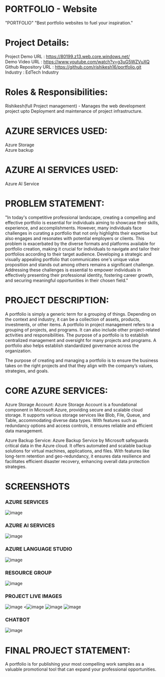 <h1>PORTFOLIO - Website</h1>
"PORTFOLIO"
"Best portfolio websites to fuel your inspiration."

<h1> Project Details: </h1>

Project Demo URL : https://80199.z13.web.core.windows.net/<br>
Demo Video URL : https://www.youtube.com/watch?v=g3uG5WZVuXQ<br>
Github Repository URL : https://github.com/rishikesh16/portfolio.git<br>
Industry : EdTech Industry



<h1> Roles & Responsibilities: </h1>

Rishikesh(full Project management) - Manages the web development project upto Deployment and maintenance of project infrastructure.<br>


<h1> AZURE SERVICES USED: </h1>
Azure Storage<br>
Azure backup<br>


<h1> AZURE AI SERVICES USED: </h1>
Azure AI Service<br>



<h1> PROBLEM STATEMENT: </h1>
"In today's competitive professional landscape, creating a compelling and effective portfolio is essential for individuals aiming to showcase their skills, experience, and accomplishments. However, many individuals face challenges in curating a portfolio that not only highlights their expertise but also engages and resonates with potential employers or clients. This problem is exacerbated by the diverse formats and platforms available for portfolio creation, making it crucial for individuals to navigate and tailor their portfolios according to their target audience. Developing a strategic and visually appealing portfolio that communicates one's unique value proposition and stands out among others remains a significant challenge. Addressing these challenges is essential to empower individuals in effectively presenting their professional identity, fostering career growth, and securing meaningful opportunities in their chosen field."



<h1> PROJECT DESCRIPTION: </h1>

A portfolio is simply a generic term for a grouping of things. Depending on the context and industry, it can be a collection of assets, products, investments, or other items. A portfolio in project management refers to a grouping of projects, and programs. It can also include other project-related activities and responsibilities. The purpose of a portfolio is to establish centralized management and oversight for many projects and programs. A portfolio also helps establish standardized governance across the organization.

The purpose of creating and managing a portfolio is to ensure the business takes on the right projects and that they align with the company’s values, strategies, and goals.


<h1> CORE AZURE SERVICES: </h1>
Azure Storage Account: Azure Storage Account is a foundational component in Microsoft Azure, providing secure and scalable cloud storage. It supports various storage services like Blob, File, Queue, and Table, accommodating diverse data types. With features such as redundancy options and access controls, it ensures reliable and efficient data management. <br>
   
   Azure Backup Service: Azure Backup Service by Microsoft safeguards critical data in the Azure cloud. It offers automated and scalable backup solutions for virtual machines, applications, and files. With features like long-term retention and geo-redundancy, it ensures data resilience and facilitates efficient disaster recovery, enhancing overall data protection strategies.<br>

<h1> SCREENSHOTS</h1>
<h3>AZURE SERVICES</h3>
<img src="https://github.com/rishikesh16/Portfolio/blob/main/Azure%20services.png?raw=true" alt="image"/>
<h3>AZURE AI SERVICES</h3>
<img src="https://github.com/rishikesh16/Portfolio/blob/main/Azure%20services%20Ai%20bot.png?raw=true" alt="image"/>
<h3>AZURE LANGUAGE STUDIO</h3>
<img src="https://github.com/rishikesh16/Portfolio/blob/main/Azure%20AI%20services.png?raw=true" alt="image"/>
<h3>RESOURCE GROUP</h3>
<img src="https://github.com/rishikesh16/Portfolio/blob/main/Resources%20group.png?raw=true" alt="image"/>
<h3>PROJECT LIVE IMAGES</h3>
<img src="https://github.com/rishikesh16/Portfolio/blob/main/Project%20live.png?raw=true" alt="image"/>
<<img src="https://github.com/rishikesh16/Portfolio/blob/main/project%20live%201.png?raw=true" alt="image"/>
<img src="https://github.com/rishikesh16/Portfolio/blob/main/project%20live%202.png?raw=true" alt="image"/>
<img src="https://github.com/rishikesh16/Portfolio/blob/main/project%20live%203.png?raw=true" alt="image"/>
<h3>CHATBOT</h3>
<img src="https://github.com/rishikesh16/Portfolio/blob/main/chatbot%202.png?raw=true" alt="image"/>
<h1> FINAL PROJECT STATEMENT: </h1>
A portfolio is for publishing your most compelling work samples as a valuable promotional tool that can expand your professional opportunities.
